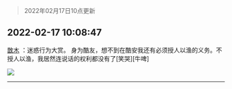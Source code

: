 > 2022年02月17日10点更新
<link rel="stylesheet" href="https://cdn.jsdelivr.net/gh/taotie6/sampleJSON@main/css/photo_show.css">
<meta name="referrer" content="no-referrer" />


 ## 2022-02-17 10:08:47 

 [㪚木](https://www.coolapk.com/feed/33613258?shareKey=OWQ5MzY1OTE2YjFmNjIwZGFmNzg~) ：迷惑行为大赏。
身为酷友，想不到在酷安我还有必须授人以渔的义务。不授人以渔，我居然连说话的权利都没有了[笑哭][牛啤] 

<div class="album">
<img class="img-item" src="http://image.coolapk.com/feed/2022/0217/10/1081091_b70fc9e9_3726_8963_778@1080x5196.png" />
</div>

 ------- 

